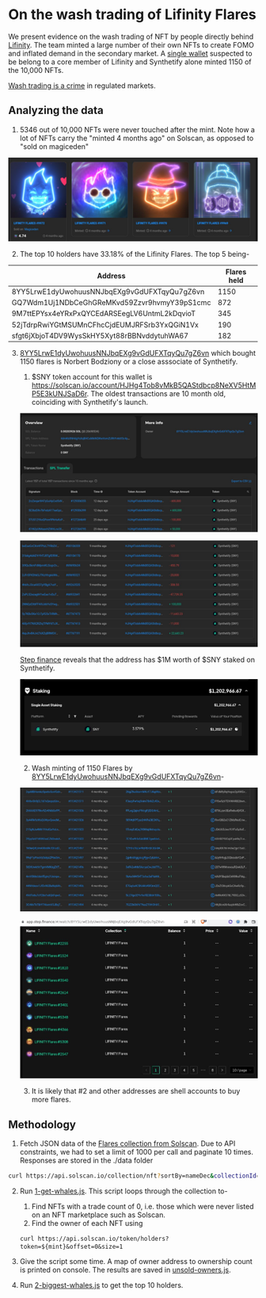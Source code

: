# On the wash trading of Lifinity Flares

We present evidence on the wash trading of NFT by people directly behind [Lifinity](lifinity.io). The team minted a large number of their own NFTs to create FOMO and inflated demand in the secondary market. A [single wallet](https://solscan.io/account/8YY5LrwE1dyUwohuusNNJbqEXg9vGdUFXTqyQu7gZ6vn) suspected to be belong to a core member of Lifinity and Synthetify alone minted 1150 of the 10,000 NFTs.

[Wash trading is a crime](https://en.wikipedia.org/wiki/Wash_trade) in regulated markets.

## Analyzing the data

1. 5346 out of 10,000 NFTs were never touched after the mint. Note how a lot of NFTs carry the "minted 4 months ago" on Solscan, as opposed to "sold on magiceden"

![](./assets/untraded-flares-solscan.jpg)

2. The top 10 holders have 33.18% of the Lifinity Flares. The top 5 being-

| Address                                      | Flares held |
|----------------------------------------------|-------------|
| 8YY5LrwE1dyUwohuusNNJbqEXg9vGdUFXTqyQu7gZ6vn | 1150        |
| GQ7Wdm1Uj1NDbCeGhGReMKvd59Zzvr9hvmyY39pS1cmc | 872         |
| 9M7ttEPYsx4eYRxPxQYCEdARSEegLV6UntmL2kDqvioT | 345         |
| 52jTdrpRwiYGtMSUMnCFhcCjdEUMJRFSrb3YxQGiN1Vx | 190         |
| sfgt6jXbjoT4DV9WysSkHY5Xyt88rBBNvddytuhWA67  | 182         |

3. [8YY5LrwE1dyUwohuusNNJbqEXg9vGdUFXTqyQu7gZ6vn](https://solscan.io/account/8YY5LrwE1dyUwohuusNNJbqEXg9vGdUFXTqyQu7gZ6vn) which bought 1150 flares is Norbert Bodziony or a close asssociate of Synthetify.

    1. $SNY token account for this wallet is https://solscan.io/account/HJHg4Tob8vMkB5QAStdbcp8NeXV5HtMP5E3kUNJSaD6r. The oldest transactions are 10 month old, coinciding with Synthetify's launch.

    ![](./assets/sny-holder.jpg)

    ![](./assets/sny-holder-old.jpg)

    [Step finance](https://app.step.finance/#/watch/8YY5LrwE1dyUwohuusNNJbqEXg9vGdUFXTqyQu7gZ6vn) reveals that the address has $1M worth of $SNY staked on Synthetify.


    ![](./assets/sny-step.jpg)


    2. Wash minting of 1150 Flares by [8YY5LrwE1dyUwohuusNNJbqEXg9vGdUFXTqyQu7gZ6vn](https://solscan.io/account/8YY5LrwE1dyUwohuusNNJbqEXg9vGdUFXTqyQu7gZ6vn)-

    ![](./assets/wash-mint.jpg)

    ![](./assets/step-flares.jpg)

    3. It is likely that #2 and other addresses are shell accounts to buy more flares.

## Methodology

1. Fetch JSON data of the [Flares collection from Solscan](https://solscan.io/collection/e68bf9abf20e179549afa0205087a6f449db4527b575df0adb589542ac52fd52). Due to API constraints, we had to set a limit of 1000 per call and paginate 10 times. Responses are stored in the ./data folder


```sh
curl https://api.solscan.io/collection/nft?sortBy=nameDec&collectionId=e68bf9abf20e179549afa0205087a6f449db4527b575df0adb589542ac52fd52&offset=0&limit=1000
```

2. Run [1-get-whales.js](1-get-whales.js). This script loops through the collection to-

    1. Find NFTs with a trade count of 0, i.e. those which were never listed on an NFT marketplace such as Solscan.
    2. Find the owner of each NFT using

    ```
    curl https://api.solscan.io/token/holders?token=${mint}&offset=0&size=1
    ```

3. Give the script some time. A map of owner address to ownership count is printed on console. The results are saved in [unsold-owners.js](unsold-owners.js).

4. Run [2-biggest-whales.js](2-biggest-whales.js) to get the top 10 holders.